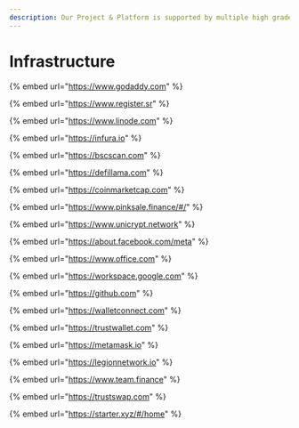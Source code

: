 ```yaml
---
description: Our Project & Platform is supported by multiple high grade Systems
---
```


# Infrastructure

{% embed url="https://www.godaddy.com" %}

{% embed url="https://www.register.sr" %}

{% embed url="https://www.linode.com" %}

{% embed url="https://infura.io" %}

{% embed url="https://bscscan.com" %}

{% embed url="https://defillama.com" %}

{% embed url="https://coinmarketcap.com" %}

{% embed url="https://www.pinksale.finance/#/" %}

{% embed url="https://www.unicrypt.network" %}

{% embed url="https://about.facebook.com/meta" %}

{% embed url="https://www.office.com" %}

{% embed url="https://workspace.google.com" %}

{% embed url="https://github.com" %}

{% embed url="https://walletconnect.com" %}

{% embed url="https://trustwallet.com" %}

{% embed url="https://metamask.io" %}

{% embed url="https://legionnetwork.io" %}

{% embed url="https://www.team.finance" %}

{% embed url="https://trustswap.com" %}

{% embed url="https://starter.xyz/#/home" %}
